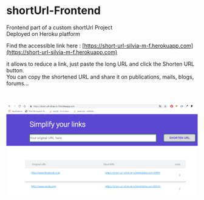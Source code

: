 # shortUrl-Frontend

Frontend part of a custom shortUrl Project  
Deployed on Heroku platform   

Find the accessible link here : [https://short-url-silvia-m-f.herokuapp.com](https://short-url-silvia-m-f.herokuapp.com)  

it allows to reduce a link, just paste the long URL and click the Shorten URL button.   
You can copy the shortened URL and share it on publications, mails, blogs, forums...    

</br>
   
![](short_url.PNG)
